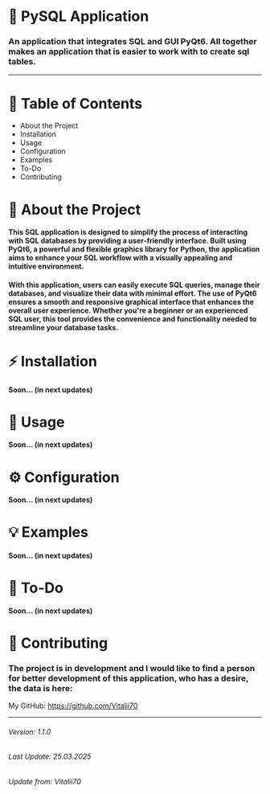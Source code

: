 # 📌 PySQL Application
       
### An application that integrates SQL and GUI PyQt6. All together makes an application that is easier to work with to create sql tables.

---
# 📖 Table of Contents
+ About the Project
+ Installation
+ Usage
+ Configuration
+ Examples
+ To-Do
+ Contributing

# 🎯 About the Project
#### This SQL application is designed to simplify the process of interacting with SQL databases by providing a user-friendly interface. Built using PyQt6, a powerful and flexible graphics library for Python, the application aims to enhance your SQL workflow with a visually appealing and intuitive environment.

#### With this application, users can easily execute SQL queries, manage their databases, and visualize their data with minimal effort. The use of PyQt6 ensures a smooth and responsive graphical interface that enhances the overall user experience. Whether you're a beginner or an experienced SQL user, this tool provides the convenience and functionality needed to streamline your database tasks.

# ⚡ Installation
#### Soon... (in next updates)

# 🚀 Usage
#### Soon... (in next updates)

# ⚙ Configuration
#### Soon... (in next updates)

# 💡 Examples
#### Soon... (in next updates)

# 📌 To-Do
#### Soon... (in next updates)

# 🤝 Contributing
### The project is in development and I would like to find a person for better development of this application, who has a desire, the data is here:
My GitHub: https://github.com/Vitalii70

----
###### Version: 1.1.0
###### Last Update: 25.03.2025
###### Update from: Vitalii70
 